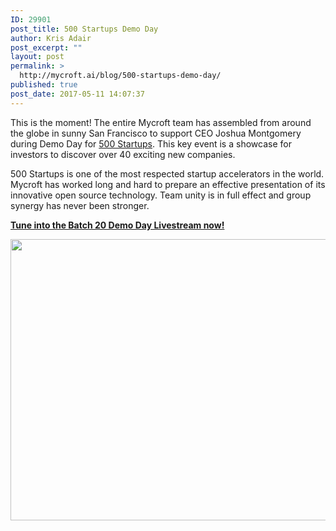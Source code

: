 ```yaml
---
ID: 29901
post_title: 500 Startups Demo Day
author: Kris Adair
post_excerpt: ""
layout: post
permalink: >
  http://mycroft.ai/blog/500-startups-demo-day/
published: true
post_date: 2017-05-11 14:07:37
---
```

This is the moment! The entire Mycroft team has assembled from around the globe in sunny San Francisco to support CEO Joshua Montgomery during Demo Day for <a href="https://500.co">500 Startups</a>. This key event is a showcase for investors to discover over 40 exciting new companies.

500 Startups is one of the most respected startup accelerators in the world. Mycroft has worked long and hard to prepare an effective presentation of its innovative open source technology. Team unity is in full effect and group synergy has never been stronger.

<strong><a href="https://techcrunch.com/2017/05/11/watch-500-startups-batch-20-demo-day-here/">Tune into the Batch 20 Demo Day Livestream now!</a></strong>

<a href="https://techcrunch.com/2017/05/11/watch-500-startups-batch-20-demo-day-here/"><img class="alignnone wp-image-29907" src="https://mycroft.ai/wp-content/uploads/2017/05/mycroft_demo_day.jpg" alt="" width="800" height="450" /></a>